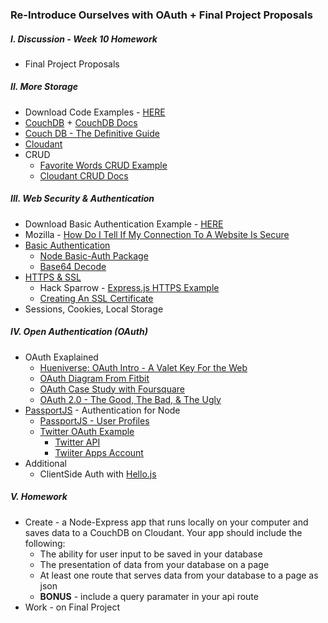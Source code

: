 ### Re-Introduce Ourselves with OAuth + Final Project Proposals

##### I. Discussion - Week 10 Homework
* Final Project Proposals

##### II. More Storage  
* Download Code Examples - [HERE](https://dl.dropboxusercontent.com/u/9648298/CouchDB_Examples.zip)
* [CouchDB](http://couchdb.apache.org/) + [CouchDB Docs](http://docs.couchdb.org/en/1.6.1/contents.html)
* [Couch DB - The Definitive Guide](http://guide.couchdb.org/editions/1/en/index.html)
* [Cloudant](https://cloudant.com)
* CRUD
	* [Favorite Words CRUD Example](https://dl.dropboxusercontent.com/u/9648298/CouchDB_Favorite_Words_CRUD.zip)
	* [Cloudant CRUD Docs](https://docs.cloudant.com/tutorials/crud/index.html)

##### III. Web Security & Authentication
* Download Basic Authentication Example - [HERE](https://dl.dropboxusercontent.com/u/9648298/express_basic_auth.zip)
* Mozilla - [How Do I Tell If  My Connection To A Website Is Secure](https://support.mozilla.org/en-US/kb/how-do-i-tell-if-my-connection-is-secure)
* [Basic Authentication](http://en.wikipedia.org/wiki/Basic_access_authentication)
	* [Node Basic-Auth Package](https://github.com/jshttp/basic-auth)
	* [Base64 Decode](https://www.base64decode.org/)
* [HTTPS & SSL](http://searchsoftwarequality.techtarget.com/definition/HTTPS)
	* Hack Sparrow - [Express.js HTTPS Example](http://www.hacksparrow.com/express-js-https-server-client-example.html) 
	* [Creating An SSL Certificate](https://devcenter.heroku.com/articles/ssl-certificate-self#generate-private-key-and-certificate-signing-request)
*	Sessions, Cookies, Local Storage

##### IV. Open Authentication (OAuth)  
* OAuth Exaplained
	* [Hueniverse: OAuth Intro - A Valet Key For the Web](http://hueniverse.com/oauth/guide/intro/)
	* [OAuth Diagram From Fitbit](https://wiki.fitbit.com/display/API/OAuth+Authentication+in+the+Fitbit+API#OAuthAuthenticationintheFitbitAPI-TheOAuthFlow)
	* [OAuth Case Study with Foursquare](http://www.sitepoint.com/oauth-explained-with-foursquar/)
	* [OAuth 2.0 - The Good, The Bad, & The Ugly](http://code.tutsplus.com/tutorials/oauth-2-0-the-good-the-bad-the-ugly--net-33216)
* [PassportJS](http://passportjs.org/) - Authentication for Node
	* [PassportJS - User Profiles](http://passportjs.org/guide/profile/)
	* [Twitter OAuth Example](http://passportjs.org/guide/twitter/)
		* [Twitter API](https://dev.twitter.com/overview/documentation)
		* [Twiiter Apps Account](https://apps.twitter.com/)
* Additional
	* ClientSide Auth with [Hello.js](http://adodson.com/hello.js/)

##### V. Homework
* Create - a  Node-Express app that runs locally on your computer and saves data to a CouchDB on Cloudant. Your app should include the following:
	* The ability for user input to be saved in your database
	* The presentation of data from your database on a page
	* At least one route that serves data from your database to a page as json
	* **BONUS** - include a query paramater in your api route
* Work - on Final Project
